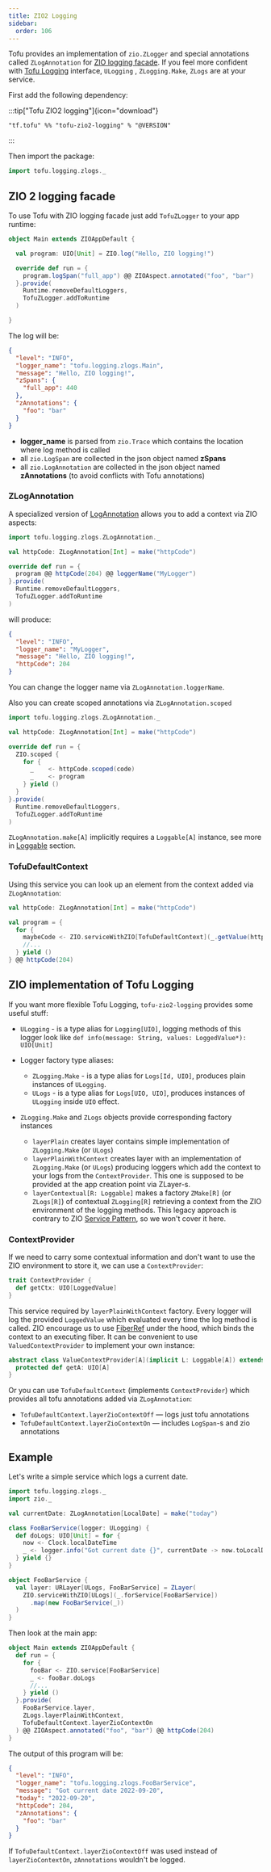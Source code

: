 ```yaml
---
title: ZIO2 Logging
sidebar:
  order: 106
---
```


Tofu provides an implementation of `zio.ZLogger` and special annotations called `ZLogAnnotation`
for [ZIO logging facade](https://zio.dev/guides/tutorials/enable-logging-in-a-zio-application).
If you feel more confident with [Tofu Logging](/tofu/docs/logging/core-concepts/#logging) interface, `ULogging`
, `ZLogging.Make`, `ZLogs` are at your service.

First add the following dependency:

:::tip["Tofu ZIO2 logging"]{icon="download"}
```
"tf.tofu" %% "tofu-zio2-logging" % "@VERSION"
```
:::

Then import the package:

```scala
import tofu.logging.zlogs._
```

## ZIO 2 logging facade

To use Tofu with ZIO logging facade just add `TofuZLogger` to your app runtime:

```scala
object Main extends ZIOAppDefault {

  val program: UIO[Unit] = ZIO.log("Hello, ZIO logging!")

  override def run = {
    program.logSpan("full_app") @@ ZIOAspect.annotated("foo", "bar")
  }.provide(
    Runtime.removeDefaultLoggers,
    TofuZLogger.addToRuntime
  )

}
```

The log will be:

```json
{
  "level": "INFO",
  "logger_name": "tofu.logging.zlogs.Main",
  "message": "Hello, ZIO logging!",
  "zSpans": {
    "full_app": 440
  },
  "zAnnotations": {
    "foo": "bar"
  }
}
```

* __logger_name__ is parsed from `zio.Trace` which contains the location where log method is called
* all `zio.LogSpan` are collected in the json object named __zSpans__
* all `zio.LogAnnotation` are collected in the json object named __zAnnotations__ (to avoid conflicts with Tofu
  annotations)

### ZLogAnnotation

A specialized version of [LogAnnotation](/tofu/docs/logging/annotation) allows you to add a context via ZIO aspects:

```scala
import tofu.logging.zlogs.ZLogAnnotation._

val httpCode: ZLogAnnotation[Int] = make("httpCode")

override def run = {
  program @@ httpCode(204) @@ loggerName("MyLogger")
}.provide(
  Runtime.removeDefaultLoggers,
  TofuZLogger.addToRuntime
)
```

will produce:

```json
{
  "level": "INFO",
  "logger_name": "MyLogger",
  "message": "Hello, ZIO logging!",
  "httpCode": 204
}
```

You can change the logger name via `ZLogAnnotation.loggerName`.

Also you can create scoped annotations via `ZLogAnnotation.scoped`

```scala
import tofu.logging.zlogs.ZLogAnnotation._

val httpCode: ZLogAnnotation[Int] = make("httpCode")

override def run = {
  ZIO.scoped {
    for {
      _    <- httpCode.scoped(code)
      _    <- program
    } yield ()
  }
}.provide(
  Runtime.removeDefaultLoggers,
  TofuZLogger.addToRuntime
)
```

`ZLogAnnotation.make[A]` implicitly requires a `Loggable[A]` instance, see more
in [Loggable](/tofu/docs/logging/loggable) section.

### TofuDefaultContext

Using this service you can look up an element from the context added via `ZLogAnnotation`:

```scala
val httpCode: ZLogAnnotation[Int] = make("httpCode")

val program = {
  for {
    maybeCode <- ZIO.serviceWithZIO[TofuDefaultContext](_.getValue(httpCode)) // Some(204)
    //...
  } yield ()
} @@ httpCode(204)
```

## ZIO implementation of Tofu Logging

If you want more flexible Tofu Logging, `tofu-zio2-logging` provides some useful stuff:

* `ULogging` - is a type alias for `Logging[UIO]`, logging methods of this logger look
  like `def info(message: String, values: LoggedValue*): UIO[Unit]`

* Logger factory type aliases:
    - `ZLogging.Make` - is a type alias for `Logs[Id, UIO]`, produces plain instances of `ULogging`.
    - `ULogs` - is a type alias for `Logs[UIO, UIO]`, produces instances of `ULogging` inside `UIO` effect.

* `ZLogging.Make` and `ZLogs` objects provide corresponding factory instances
    - `layerPlain` creates layer contains simple implementation of `ZLogging.Make` (or `ULogs`)
    - `layerPlainWithContext` creates layer with an implementation of `ZLogging.Make` (or `ULogs`) producing loggers
      which add the context to your logs from the `ContextProvider`.
      This one is supposed to be provided at the app creation point via ZLayer-s.
    - `layerContextual[R: Loggable]` makes a factory `ZMake[R]` (or `ZLogs[R]`) of contextual `ZLogging[R]` retrieving a
      context from
      the ZIO environment of the logging methods. This legacy approach is contrary to
      ZIO [Service Pattern](https://zio.dev/reference/service-pattern/), so we won't cover it here.

### ContextProvider

If we need to carry some contextual information and don't want to use the ZIO environment to store it, we can use
a `ContextProvider`:

```scala
trait ContextProvider {
  def getCtx: UIO[LoggedValue]
}
```

This service required by `layerPlainWithContext` factory. Every logger will log the provided `LoggedValue` which
evaluated every time the log method is called. ZIO encourage us to
use [FiberRef](https://zio.dev/reference/state-management/fiberref) under the hood, which binds the context to an
executing fiber.
It can be convenient to use `ValuedContextProvider` to implement your own instance:

```scala
abstract class ValueContextProvider[A](implicit L: Loggable[A]) extends ContextProvider {
  protected def getA: UIO[A]
}
```

Or you can use `TofuDefaultContext` (implements `ContextProvider`) which provides all tofu annotations added
via `ZLogAnnotation`:

* `TofuDefaultContext.layerZioContextOff` — logs just tofu annotations
* `TofuDefaultContext.layerZioContextOn` — includes `LogSpan`-s and zio annotations

## Example

Let's write a simple service which logs a current date.

```scala
import tofu.logging.zlogs._
import zio._

val currentDate: ZLogAnnotation[LocalDate] = make("today")

class FooBarService(logger: ULogging) {
  def doLogs: UIO[Unit] = for {
    now <- Clock.localDateTime
    _ <- logger.info("Got current date {}", currentDate -> now.toLocalDate)
  } yield {}
}

object FooBarService {
  val layer: URLayer[ULogs, FooBarService] = ZLayer(
    ZIO.serviceWithZIO[ULogs](_.forService[FooBarService])
      .map(new FooBarService(_))
  )
}
```

Then look at the main app:

```scala
object Main extends ZIOAppDefault {
  def run = {
    for {
      fooBar <- ZIO.service[FooBarService]
      _ <- fooBar.doLogs
      //...
    } yield ()
  }.provide(
    FooBarService.layer,
    ZLogs.layerPlainWithContext,
    TofuDefaultContext.layerZioContextOn
  ) @@ ZIOAspect.annotated("foo", "bar") @@ httpCode(204)
}
```

The output of this program will be:

```json
{
  "level": "INFO",
  "logger_name": "tofu.logging.zlogs.FooBarService",
  "message": "Got current date 2022-09-20",
  "today": "2022-09-20",
  "httpCode": 204,
  "zAnnotations": {
    "foo": "bar"
  }
}
```

If `TofuDefaultContext.layerZioContextOff` was used instead of `layerZioContextOn`, `zAnnotations` wouldn't be logged.
